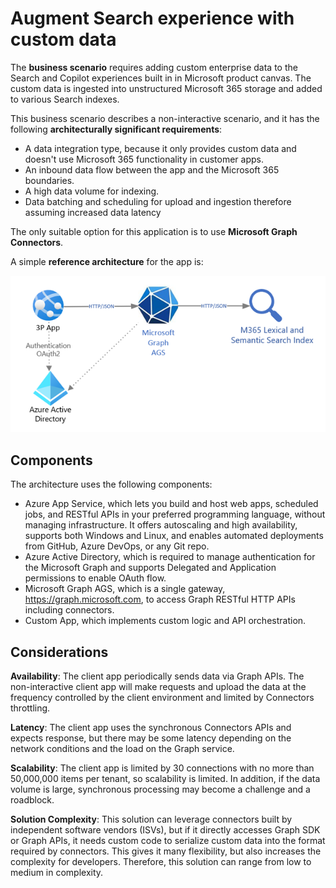 # Augment Search experience with custom data

The **business scenario** requires adding custom enterprise data to the Search and Copilot experiences built in in Microsoft product canvas. The custom data is ingested into unstructured Microsoft 365 storage and added to various Search indexes.

This business scenario describes a non-interactive scenario, and it has the following **architecturally significant requirements**:

- A data integration type, because it only provides custom data and doesn't use Microsoft 365 functionality in customer apps.
- An inbound data flow between the app and the Microsoft 365 boundaries.
- A high data volume for indexing.
- Data batching and scheduling for upload and ingestion therefore assuming increased data latency

The only suitable option for this application is to use **Microsoft Graph Connectors**.

A simple **reference architecture** for the app is:

![connectors](.././images/graph-arc-center/Connectors.png)

## Components

The architecture uses the following components:

- Azure App Service, which lets you build and host web apps, scheduled jobs, and RESTful APIs in your preferred programming language, without managing infrastructure. It offers autoscaling and high availability, supports both Windows and Linux, and enables automated deployments from GitHub, Azure DevOps, or any Git repo.
- Azure Active Directory, which is required to manage authentication for the Microsoft Graph and supports Delegated and Application permissions to enable OAuth flow.
- Microsoft Graph AGS, which is a single gateway, <https://graph.microsoft.com>, to access Graph RESTful HTTP APIs including connectors.
- Custom App, which implements custom logic and API orchestration.

## Considerations

**Availability**: The client app periodically sends data via Graph APIs. The non-interactive client app will make requests and upload the data at the frequency controlled by the client environment and limited by Connectors throttling.

**Latency**: The client app uses the synchronous Connectors APIs and expects response, but there may be some latency depending on the network conditions and the load on the Graph service.

**Scalability**: The client app is limited by 30 connections with no more than 50,000,000 items per tenant, so scalability is limited. In addition, if the data volume is large, synchronous processing may become a challenge and a roadblock.

**Solution Complexity**: This solution can leverage connectors built by independent software vendors (ISVs), but if it directly accesses Graph SDK or Graph APIs, it needs custom code to serialize custom data into the format required by connectors. This gives it many flexibility, but also increases the complexity for developers. Therefore, this solution can range from low to medium in complexity.
